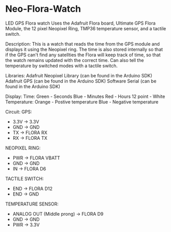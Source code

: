 # Neo-Flora-Watch
LED GPS Flora watch
Uses the Adafruit Flora board, Ultimate GPS Flora Module, the 12 pixel Neopixel Ring, TMP36 temperature sensor, and a tactile switch.

Description:
This is a watch that reads the time from the GPS module and displays it using the Neopixel ring.  The time is also stored internally so that if the GPS can't find any satellties the Flora will keep track of time, so that the watch remains updated with the correct time.  Can also tell the temperature by switched modes with a tactile switch.

Libraries:
Adafruit Neopixel Library (can be found in the Arduino SDK)
Adafruit GPS (can be found in the Arduino SDK)
Software Serial (can be found in the Arduino SDK)

Display:
  Time:
	Green - Seconds
	Blue - Minutes
	Red - Hours
	12 point - White
  Temperature:
 	Orange - Postive temperature
 	Blue - Negative temperature

Circuit:
GPS:
- 3.3V -> 3.3V
- GND -> GND
- TX -> FLORA RX
- RX -> FLORA TX

NEOPIXEL RING:
- PWR -> FLORA VBATT
- GND -> GND
- IN -> FLORA D6

TACTILE SWITCH:
- END -> FLORA D12
- END -> GND

TEMPERATURE SENSOR:
- ANALOG OUT (Middle prong) -> FLORA D9
- GND -> GND
- PWR -> 3.3V
